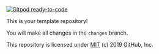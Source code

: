 [![Gitpod ready-to-code](https://img.shields.io/badge/Gitpod-ready--to--code-blue?logo=gitpod)](https://gitpod.io/#https://github.com/Deeskii/intro-react)

This is your template repository!

You will make all changes in the `changes` branch.

This repository is licensed under [MIT](../LICENSE) (c) 2019 GitHub, Inc.
